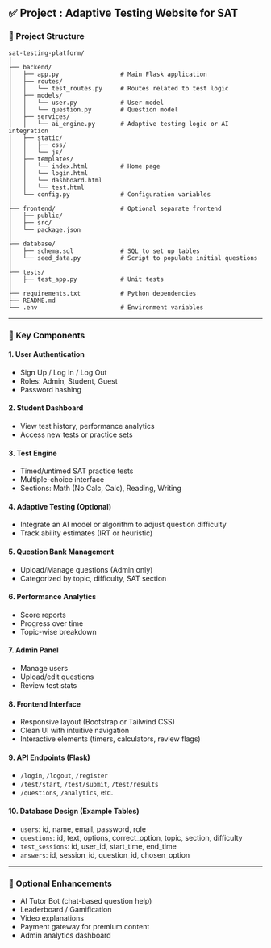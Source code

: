 
## ✅ Project : Adaptive Testing Website for SAT

### 📁 Project Structure

```
sat-testing-platform/
│
├── backend/
│   ├── app.py                 # Main Flask application
│   ├── routes/
│   │   └── test_routes.py     # Routes related to test logic
│   ├── models/
│   │   └── user.py            # User model
│   │   └── question.py        # Question model
│   ├── services/
│   │   └── ai_engine.py       # Adaptive testing logic or AI integration
│   ├── static/
│   │   ├── css/
│   │   └── js/
│   ├── templates/
│   │   └── index.html         # Home page
│   │   └── login.html
│   │   └── dashboard.html
│   │   └── test.html
│   └── config.py              # Configuration variables
│
├── frontend/                  # Optional separate frontend
│   ├── public/
│   ├── src/
│   └── package.json
│
├── database/
│   ├── schema.sql             # SQL to set up tables
│   └── seed_data.py           # Script to populate initial questions
│
├── tests/
│   ├── test_app.py            # Unit tests
│
├── requirements.txt           # Python dependencies
├── README.md
└── .env                       # Environment variables
```

---

### 🔧 Key Components

#### 1. **User Authentication**

* Sign Up / Log In / Log Out
* Roles: Admin, Student, Guest
* Password hashing

#### 2. **Student Dashboard**

* View test history, performance analytics
* Access new tests or practice sets

#### 3. **Test Engine**

* Timed/untimed SAT practice tests
* Multiple-choice interface
* Sections: Math (No Calc, Calc), Reading, Writing

#### 4. **Adaptive Testing (Optional)**

* Integrate an AI model or algorithm to adjust question difficulty
* Track ability estimates (IRT or heuristic)

#### 5. **Question Bank Management**

* Upload/Manage questions (Admin only)
* Categorized by topic, difficulty, SAT section

#### 6. **Performance Analytics**

* Score reports
* Progress over time
* Topic-wise breakdown

#### 7. **Admin Panel**

* Manage users
* Upload/edit questions
* Review test stats

#### 8. **Frontend Interface**

* Responsive layout (Bootstrap or Tailwind CSS)
* Clean UI with intuitive navigation
* Interactive elements (timers, calculators, review flags)

#### 9. **API Endpoints (Flask)**

* `/login`, `/logout`, `/register`
* `/test/start`, `/test/submit`, `/test/results`
* `/questions`, `/analytics`, etc.

#### 10. **Database Design (Example Tables)**

* `users`: id, name, email, password, role
* `questions`: id, text, options, correct\_option, topic, section, difficulty
* `test_sessions`: id, user\_id, start\_time, end\_time
* `answers`: id, session\_id, question\_id, chosen\_option

---

### 🧠 Optional Enhancements

* AI Tutor Bot (chat-based question help)
* Leaderboard / Gamification
* Video explanations
* Payment gateway for premium content
* Admin analytics dashboard


